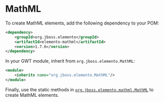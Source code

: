 # MathML

To create MathML elements, add the following dependency to your POM:

```xml
<dependency>
    <groupId>org.jboss.elemento</groupId>
    <artifactId>elemento-mathml</artifactId>
    <version>1.7.6</version>
</dependency>
```

In your GWT module, inherit from `org.jboss.elemento.MathML`:

```xml
<module>
    <inherits name="org.jboss.elemento.MathML"/>
</module>
```

Finally, use the static methods in [`org.jboss.elemento.mathml.MathML`](https://hal.github.io/elemento/apidocs/org/jboss/elemento/mathml/MathML.html) to create MathML elements.
